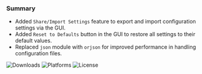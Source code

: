 ### Summary

- Added `Share/Import Settings` feature to export and import configuration settings via the GUI.
- Added `Reset to Defaults` button in the GUI to restore all settings to their default values.
- Replaced `json` module with `orjson` for improved performance in handling configuration files.

![Downloads](https://img.shields.io/github/downloads/Jesewe/cs2-triggerbot/v1.2.4.5/total?style=for-the-badge&logo=github&color=D5006D) ![Platforms](https://img.shields.io/badge/platform-Windows-blue?style=for-the-badge&color=D5006D) ![License](https://img.shields.io/github/license/jesewe/cs2-triggerbot?style=for-the-badge&color=D5006D)

